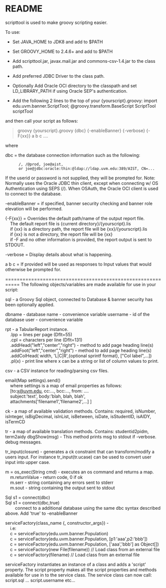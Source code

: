 # README #

scripttool is used to make groovy scripting easier.


To use:
- Set JAVA_HOME to JDK8 and add to $PATH
- Set GROOVY_HOME to 2.4.6+ and add to $PATH
- Add scripttool.jar, javax.mail.jar and commons-csv-1.4.jar to the class path.
- Add preferred JDBC Driver to the class path.
- Optionally Add Oracle OCI directory to the classpath  and set LD_LIBRARY_PATH if using Oracle SEP's authentication.

- Add the following 2 lines to the top of your {yourscript}.groovy:
      import edu.uvm.banner.ScriptTool;
      @groovy.transform.BaseScript ScriptTool scriptTool

and then call your script as follows:

>groovy {yourscript}.groovy {dbc} {-enableBanner} {-verbose} {-F{xx}} a b c ....

where

dbc = the database connection information such as the following: 
~~~~
      /, /@prod, joe@aist, 
      or joe@jdbc:oracle:thin:@ldap://ldap.uvm.edu:389/AIST, CN=...
~~~~
If the userid or password is not supplied, they will be prompted for.
Note: Normally uses the Oracle JDBC thin client, except when 
connecting w/ OS Authentication using SEPS (/). When OSAuth,
the Oracle OCI client is used to connect to the database.

-enableBanner = if specified, banner security checking and banner role 
                elevation will be performed.

{-F{xx}} = Overrides the default path/name of the output report file.  
    &nbsp;&nbsp;&nbsp;&nbsp;The default report file is {current directory}/{yourscript}.lis  
    &nbsp;&nbsp;&nbsp;&nbsp;if {xx} is a directory path, the report file will be {xx}/{yourscript}.lis  
	&nbsp;&nbsp;&nbsp;&nbsp;if {xx} is not a directory, the report file will be {xx}  
	&nbsp;&nbsp;&nbsp;&nbsp;if -F and no other information is provided, the report output is sent to STDOUT.  

-verbose = Display details about what is happening.

a  b c = If provided will be used as responses to Input values that would 
		otherwise be prompted for.

===========================================================
The following objects/variables are made available for use in your script:

sql - a Groovy Sql object, connected to Database & banner security has been 
		optionally applied.

dbname   - database name   - convenience variable
username - id of the database user  - convenience variable

rpt - a TabularReport instance.  
    &nbsp;&nbsp;&nbsp;&nbsp;.lpp = lines per page (Dflt=55)  
    &nbsp;&nbsp;&nbsp;&nbsp;.cpl = characters per line (Dflt=131)  
    &nbsp;&nbsp;&nbsp;&nbsp;.addHead("left","center","right") - method to add page heading line(s)  
    &nbsp;&nbsp;&nbsp;&nbsp;.addFoot("left","center","right") - method to add page heading line(s)  
    &nbsp;&nbsp;&nbsp;&nbsp;.addColHead( width, 'L|C|R',{optional sprintf format}, ["Col label",...])  
    &nbsp;&nbsp;&nbsp;&nbsp;.pl(x) - print line where x can be a string or list of column values to print.  

csv - a CSV instance for reading/parsing csv files.

email(Map settings).send()  
    &nbsp;&nbsp;&nbsp;&nbsp;where settings is a map of email properties as follows:  
    &nbsp;&nbsp;&nbsp;&nbsp;[to:x@uvm.edu, cc:..., bcc:..., from: ....  
    &nbsp;&nbsp;&nbsp;&nbsp;subject:'text', body:'blah, blah, blah',  
    &nbsp;&nbsp;&nbsp;&nbsp;attachments['filename1','filename2',...] ]  

ck       - a map of available validation methods. Contains:
          required, isNumber, isInteger, isBigDecimal, isInList, isBetween, 
          isDate, isStudentID, isAIDY, isTermCD

tr       - a map of available translation methods. Contains:
          studentid2pidm, term2aidy
dbgShow(msg) - This method prints msg to stdout if -verbose. debug messages.

tr_input(closure) - generates a ck constraint that can transform/modify
    a users input. For instance tr_input(tr.ucase) can be used to convert
    user input into upper case.

m = os_exec(String cmd) - executes an os command and returns a map.  
        &nbsp;&nbsp;&nbsp;&nbsp;m.returnValue - return code, 0 if ok  
        &nbsp;&nbsp;&nbsp;&nbsp;m.serr - string containing any errors sent to stderr  
        &nbsp;&nbsp;&nbsp;&nbsp;m.sout - string containing the output sent to stdout  

Sql s1 = connect(dbc)  
Sql s1 = connect(dbc,true)  
         &nbsp;&nbsp;&nbsp;&nbsp;&nbsp;&nbsp;&nbsp;&nbsp;connect to a additional database using the same dbc syntax described above. Add 'true' to -enableBanner  

serviceFactory(class_name {, constructor_args}) -  
&nbsp;&nbsp;&nbsp;&nbsp;i.e:  
&nbsp;&nbsp;&nbsp;&nbsp;c = serviceFactory(edu.uvm.banner.Population)  
&nbsp;&nbsp;&nbsp;&nbsp;c = serviceFactory(edu.uvm.banner.Population, [p1:'aaa',p2:'bbb'])   
&nbsp;&nbsp;&nbsp;&nbsp;c = serviceFactory(edu.uvm.banner.Population, ['aaa','bbb']  as Object[])  
&nbsp;&nbsp;&nbsp;&nbsp;c = serviceFactory(new File(filename))  // Load class from an external file  
&nbsp;&nbsp;&nbsp;&nbsp;c = serviceFactory(filename)   // Load class from an external file  

serviceFactory instantiates an instance of a class and adds a 'script' 
property. The script property makes all the script properties and methods 
available for use in to the service class.
The service class can now call:  script.sql ... script.username  etc...


